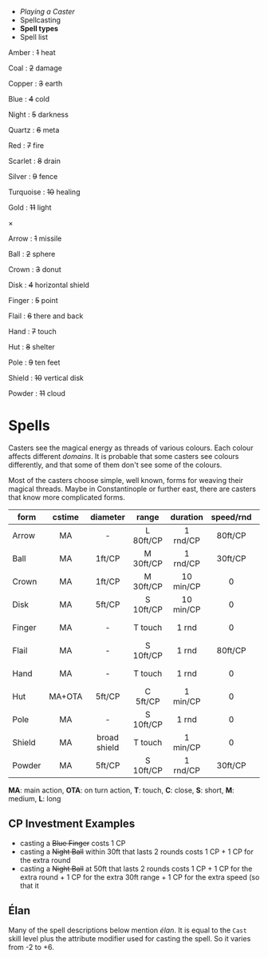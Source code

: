 
<!-- .margin.compass -->
* _Playing a Caster_
* Spellcasting
* **Spell types**
* Spell list


<!-- <div.matrix> -->

<!-- .colours -->
Amber
: ~~1~~ heat

Coal
: ~~2~~ damage

Copper
: ~~3~~ earth

Blue
: ~~4~~ cold

Night
: ~~5~~ darkness

Quartz
: ~~6~~ meta

Red
: ~~7~~ fire

Scarlet
: ~~8~~ drain

Silver
: ~~9~~ fence

Turquoise
: ~~10~~ healing

Gold
: ~~11~~ light

×

<!-- .forms -->
Arrow
: ~~1~~ missile

Ball
: ~~2~~ sphere

Crown
: ~~3~~ donut

Disk
: ~~4~~ horizontal shield

Finger
: ~~5~~ point

Flail
: ~~6~~ there and back

Hand
: ~~7~~ touch

Hut
: ~~8~~ shelter

Pole
: ~~9~~ ten feet

Shield
: ~~10~~ vertical disk

Powder
: ~~11~~ cloud

<!-- </div> -->


# Spells

Casters see the magical energy as threads of various colours. Each colour affects different _domains_. It is probable that some casters see colours differently, and that some of them don't see some of the colours.

Most of the casters choose simple, well known, forms for weaving their magical threads. Maybe in Constantinople or further east, there are casters that know more complicated forms.


| form   | cstime | diameter     | range     | duration  | speed/rnd | ctrl ≤   | move      | prolong  |
|--------|:------:|:------------:|:---------:|:---------:|:---------:|:--------:|:---------:|:--------:|
| Arrow  | MA     | -            | L 80ft/CP | 1 rnd/CP  | 80ft/CP   | -        | -         | -        |
| Ball   | MA     | 1ft/CP       | M 30ft/CP | 1 rnd/CP  | 30ft/CP   | 10ft/lvl | 1 CP/5ft  | 1 CP/rnd |
| Crown  | MA     | 1ft/CP       | M 30ft/CP | 10 min/CP | 0         | 10ft/lvl | 1 CP/5ft  | 1 CP/min |
| Disk   | MA     | 5ft/CP       | S 10ft/CP | 10 min/CP | 0         | 10ft/lvl | 1 CP/5ft  | 1 CP/min |
| Finger | MA     | -            | T touch   | 1 rnd     | 0         | -        | -         | 1 CP/rnd |
| Flail  | MA     | -            | S 10ft/CP | 1 rnd     | 80ft/CP   | -        | -         | -        |
| Hand   | MA     | -            | T touch   | 1 rnd     | 0         | -        | -         | 1 CP/rnd |
| Hut    | MA+OTA | 5ft/CP       | C 5ft/CP  | 1 min/CP  | 0         | 10ft/lvl | 1 CP/5ft  | 1 CP/min |
| Pole   | MA     | -            | S 10ft/CP | 1 rnd     | 0         | -        | -         | 1 CP/rnd |
| Shield | MA     | broad shield | T touch   | 1 min/CP  | 0         | 10ft/lvl | 1 CP/10ft | 1 CP/min |
| Powder | MA     | 5ft/CP       | S 10ft/CP | 1 rnd/CP  | 30ft/CP   | 10ft/lvl | -         | 1 CP/rnd |

<!-- .caption -->
**MA**: main action, **OTA**: on turn action,
**T**: touch, **C**: close, **S**: short, **M**: medium, **L**: long

## CP Investment Examples

* casting a ~~Blue Finger~~ costs 1 CP
* casting a ~~Night Ball~~ within 30ft that lasts 2 rounds costs 1 CP + 1 CP for the extra round
* casting a ~~Night Ball~~ at 50ft that lasts 2 rounds costs 1 CP + 1 CP for the extra round + 1 CP for the extra 30ft range + 1 CP for the extra speed (so that it

<!--
Move requires an on turn action. Prolong requires an instant action.
-->

## Élan

Many of the spell descriptions below mention _élan_. It is equal to the `Cast` skill level plus the attribute modifier used for casting the spell. So it varies from -2 to +6.


